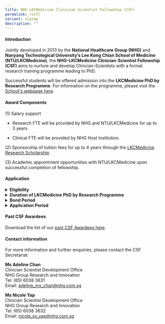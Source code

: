 ```yaml
---
title: NHG LKCMedicine Clinician Scientist Fellowship (CSF)
permalink: /csf/
variant: tiptap
description: ""
---
```

<h4><strong>Introduction</strong></h4>
<p>Jointly developed in 2013 by the <strong>National Healthcare Group (NHG)</strong> and <strong>Nanyang Technological University’s Lee Kong Chian School of Medicine (NTU/LKCMedicine)</strong>,
the <strong>NHG-LKCMedicine Clinician-Scientist Fellowship (CSF)</strong> aims
to nurture and develop Clinician-Scientists with a formal research training
programme leading to PhD.</p>
<p>Successful students will be offered admission into the <strong>LKCMedicine PhD by Research Programme</strong>.
For information on the programme, please visit the <a href="https://www.ntu.edu.sg/education/graduate-programme/lkcmedicine-phd-by-research-programme" rel="noopener nofollow" target="_blank">School's webpage here</a>.</p>
<p></p>
<h4><strong>Award Components</strong></h4>
<p>(1) Salary support</p>
<ul data-tight="true" class="tight">
<li>
<p>Research FTE will be provided by NHG and NTU/LKCMedicine for up to 3 years</p>
</li>
<li>
<p>Clinical FTE will be provided by NHG Host Institution.</p>
</li>
</ul>
<p>(2) Sponsorship of tuition fees for up to 4 years through the <a href="https://www.ntu.edu.sg/admissions/graduate/financialmatters/scholarships/rss" rel="noopener nofollow" target="_blank">LKCMedicine Research Scholarship</a>
</p>
<p>(3) Academic appointment opportunities with NTU/LKCMedicine upon successful
completion of fellowship.</p>
<p></p>
<h4><strong>Application</strong></h4>
<div data-type="detailGroup" class="isomer-accordion-group isomer-accordion isomer-accordion-white">
<details class="isomer-details">
<summary><strong>Eligibility</strong>
</summary>
<div data-type="detailsContent" class="isomer-details-content">
<p>Applicants should be:
<br><strong>(a) Doctors</strong> (i.e., clinically qualified with MD/MBBS/BDS)
with primary appointments at NHG institutions; or are enrolled in their
final year of the NHG Residency Programme with indication of continuation
in NHG;
<br>OR
<br><strong>(b) Health science / healthcare professionals</strong> with non-medical
degrees, such as nurses, pharmacists and other allied health professionals
(as listed on <a href="https://www.moh.gov.sg/hpp/allied-health-professionals/career-practices/CareerNPracticesDetails/allied-health-professions" rel="noopener nofollow" target="_blank">MOH’s website</a>)
in clinical practice, with primary appointments at NHG institutions and
at least 3 years of clinical or relevant experience. Others may contact
the CSF Secretariat for discussion on suitability of the programme. Applicants
should have at least an Upper Second, preferably First class honours degree
in a relevant field. A master’s degree is not a pre-requisite but is considered
advantageous.</p>
<p></p>
<p>All applicants should also fulfil the following criteria:
<br>(a) Have at least 2 years of research experience and well-equipped with
knowledge of the fundamentals of clinical research;
<br>(b) Able to commit at least 0.5FTE to research during the course of study;
<br>(c) Must apply for NMRC Research Training Fellowship (RTF); and
<br>(d) Must fulfil LKCMedicine PhD admission requirements.</p>
<p></p>
<p>The applicant’s Department should be able to make provisions for the applicant’s
research commitments during the CSF award period (if awarded) and continue
to facilitate his/her career pathway as a clinician-scientist beyond the
CSF award.</p>
<p>Applicants interested to pursue a research PhD with any other local academic
institutions (NUS, NTU, SUTD, Duke-NUS, SIT) may contact the CSF Secretariat
for further discussion on suitability of the scheme.</p>
</div>
</details>
</div>
<div data-type="detailGroup" class="isomer-accordion-group isomer-accordion isomer-accordion-white">
<details class="isomer-details">
<summary><strong>Duration of LKCMedicine PhD by Research Programme</strong>
</summary>
<div data-type="detailsContent" class="isomer-details-content">
<p>Students are expected to complete their PhD programme in 4 years. The
PhD candidature is a minimum of 3 years and a maximum of 5 years.</p>
</div>
</details>
</div>
<div data-type="detailGroup" class="isomer-accordion-group isomer-accordion isomer-accordion-white">
<details class="isomer-details">
<summary><strong>Bond Period</strong>
</summary>
<div data-type="detailsContent" class="isomer-details-content">
<p>Students are required to serve a bond of up to 5 years with their respective
NHG Host Institution upon completion of the Fellowship. Bond duration will
be commensurate with amount of salary support provided by the Fellowship. <s><br></s>
<br>Please refer to NHG HR Policy (NHG-HR-H5 Training Bond &amp; Minimum Service
Period (MSP)) for guidelines.</p>
</div>
</details>
</div>
<div data-type="detailGroup" class="isomer-accordion-group isomer-accordion isomer-accordion-white">
<details class="isomer-details">
<summary><strong>Application Period</strong>
</summary>
<div data-type="detailsContent" class="isomer-details-content">
<p>The Call for Applications is open throughout the year . Please contact
the CSF Secretariat to indicate your interest in applying for the CSF.</p>
<p></p>
</div>
</details>
</div>
<p></p>
<h4><strong>Past CSF Awardees</strong></h4>
<p>Download the list of our <a href="/files/CS Clinician Scientist/CSF Files/CSF_Past_Awardees.pdf" rel="noopener noreferrer nofollow" target="_blank">past CSF Awardees here</a>.</p>
<p></p>
<h4><strong>Contact information</strong></h4>
<p>For more information and further enquiries, please contact the CSF Secretariat:</p>
<p><strong>Ms Adeline Chan</strong>
<br>Clinician Scientist Development Office
<br>NHG Group Research and Innovation
<br>Tel: (65) 6038 3631
<br>Email: <a href="mailto:adeline_mx_chan@nhg.com.sg" rel="noopener noreferrer nofollow" target="_blank">adeline_mx_chan@nhg.com.sg</a>
</p>
<p><strong>Ms Nicole Yap</strong>
<br>Clinician Scientist Development Office
<br>NHG Group Research and Innovation
<br>Tel: (65) 6038 3632
<br>Email: <a href="mailto:nicole_yx_yap@nhg.com.sg" rel="noopener noreferrer nofollow" target="_blank">nicole_yx_yap@nhg.com.sg</a>
</p>
<p></p>
<p></p>
<p></p>